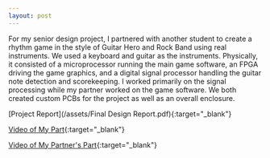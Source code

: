 ```yaml
---
layout: post
---
```


For my senior design project, I partnered with another student to create a rhythm game in the style of Guitar Hero and Rock Band using real instruments. We used a keyboard and guitar as the instruments. Physically, it consisted of a microprocessor running the main game software, an FPGA driving the game graphics, and a digital signal processor handling the guitar note detection and scorekeeping. I worked primarily on the signal processing while my partner worked on the game software. We both created custom PCBs for the project as well as an overall enclosure.

[Project Report](/assets/Final Design Report.pdf){:target="\_blank"}

[Video of My Part](https://uflorida-my.sharepoint.com/:v:/g/personal/benjaminwheeler_ufl_edu/Ebzb6spEnkpBslmJMr4jZ8UBgQu01egbQ2eUs4d0NwBjog?e=BFTmfh){:target="\_blank"}

[Video of My Partner's Part](https://uflorida-my.sharepoint.com/:v:/g/personal/benjaminwheeler_ufl_edu/EYX5x42NDmlCvLThQDAGw_oB_OCrZl5uJvacm28nBjtLuQ?e=DnYGbU){:target="\_blank"}